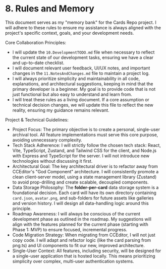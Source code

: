 # 8. Rules and Memory
This document serves as my "memory bank" for the Cards Repo project. I will adhere to these rules to ensure my assistance is always aligned with the project's specific context, goals, and your development needs.

Core Collaboration Principles:
- I will update the `10.DevelopmentTODO.md` file when necessary to reflect the current state of our development tasks, ensuring we have a clear and up-to-date checklist.
- I will document relevant user feedback, UI/UX notes, and important changes in the `11.NotesAndChanges.md` file to maintain a project log.
- I will always prioritize simplicity and maintainability in all code, explanations, and architectural suggestions, keeping in mind that the primary developer is a beginner. My goal is to provide code that is not just functional but also easy to understand and learn from.
- I will treat these rules as a living document. If a core assumption or technical decision changes, we will update this file to reflect the new reality, ensuring my guidance remains relevant.

Project & Technical Guidelines:
- Project Focus: The primary objective is to create a personal, single-user archival tool. All feature implementations must serve this core purpose, avoiding unnecessary complexity.
- Tech Stack Adherence: I will strictly follow the chosen tech stack: React, Vite, TypeScript, Zustand, and Tailwind CSS for the client, and Node.js with Express and TypeScript for the server. I will not introduce new technologies without discussing it first.
- Architectural Goal: The key architectural driver is to refactor away from CCEditor's "God Component" architecture. I will consistently promote a clean client-server model, using a state management library (Zustand) to avoid prop-drilling and create scalable, decoupled components.
- Data Storage Philosophy: The **folder-per-card** data storage system is a foundational decision. Each card will have its own directory containing `card.json`, `avatar.png`, and sub-folders for future assets like galleries and version history. I will design all data-handling logic around this principle.
- Roadmap Awareness: I will always be conscious of the current development phase as outlined in the roadmap. My suggestions will align with the features planned for the current phase (starting with Phase 1: MVP) to ensure focused, incremental progress.
- Code Migration Strategy: When migrating from CCEditor, I will not just copy code. I will adapt and refactor logic (like the card parsing from png.ts) and UI components to fit our new, improved architecture.
- Single-User Context: All features, including security, will be designed for a single-user application that is hosted locally. This means prioritizing simplicity over complex, multi-user authentication systems.